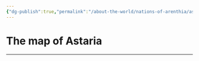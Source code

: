```yaml
---
{"dg-publish":true,"permalink":"/about-the-world/nations-of-arenthia/astaria/","tags":["Arenthia","Astaria"]}
---
```


# The map of Astaria
---

